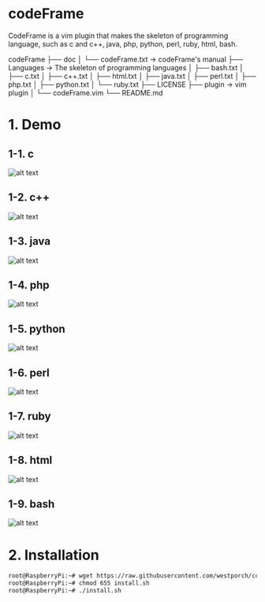 # codeFrame
CodeFrame is a vim plugin that makes the skeleton of programming language,
such as c and c++, java, php, python, perl, ruby, html, bash.

codeFrame
├── doc
│   └── codeFrame.txt	-> codeFrame's manual
├── Languages	 	-> The skeleton of programming languages
│   ├── bash.txt
│   ├── c.txt
│   ├── c++.txt
│   ├── html.txt
│   ├── java.txt
│   ├── perl.txt
│   ├── php.txt
│   ├── python.txt
│   └── ruby.txt
├── LICENSE
├── plugin		-> vim plugin
│   └── codeFrame.vim
└── README.md

# 1. Demo

## 1-1. c
![alt text](https://lh3.googleusercontent.com/-zOrMjUJy9xk/VtUDTqMdetI/AAAAAAAACfE/lC4o9uRjGj8PvdbcZXlS7occUIoMuyg2ACCo/s640-Ic42/1.%2BcodeFrame%2B-%2Bc.gif "c")

## 1-2. c++
![alt text](https://lh3.googleusercontent.com/-nM8n_bXkvak/VtUDTjVLCUI/AAAAAAAACfE/cAVf8ipAFUokxOzAFqW9w0MOcK6g-LQzACCo/s640-Ic42/2.%2BcodeFrame%2B-%2Bcpp.gif "c++")

## 1-3. java
![alt text](https://lh3.googleusercontent.com/-SiIUaii2ZuQ/VtUDTm2futI/AAAAAAAACfE/FNxTf6nuJssS5E1OQHArogTKJPaRjNnvwCCo/s640-Ic42/3.%2BcodeFrame%2B-%2Bjava.gif "java")

## 1-4. php
![alt text](https://lh3.googleusercontent.com/-Zjvr5SjzX98/VtUDUEvInXI/AAAAAAAACfE/ErCZe1TswCkfr4nSecK9_PniGfzlsss_wCCo/s640-Ic42/4.%2BcodeFrame%2B-%2Bphp.gif "php")

## 1-5. python
![alt text](https://lh3.googleusercontent.com/-RnUDHcNawQs/VtUDUYEeXhI/AAAAAAAACfE/aDu_OF-bAK8vsLt9PafsZErGG50OFpk_QCCo/s640-Ic42/5.%2BcodeFrame%2B-%2Bpython.gif "python")

## 1-6. perl
![alt text](https://lh3.googleusercontent.com/-8H9d5q2W8W0/VtUDUZ4ObBI/AAAAAAAACfE/eCA52I-eM502jFPCHne9Gpkw_GHpgyGIACCo/s640-Ic42/6.%2BcodeFrame%2B-%2Bperl.gif "perl")

## 1-7. ruby
![alt text](https://lh3.googleusercontent.com/-QTBcg4xBYA8/VtUDUyKp1sI/AAAAAAAACfE/xeabXHZUcnUfc8o3IHXinRtTUJVkes_dQCCo/s640-Ic42/7.%2BcodeFrame%2B-%2Bruby.gif "ruby")

## 1-8. html
![alt text](https://lh3.googleusercontent.com/-M-VwMPH82UQ/VtUDVMXOTtI/AAAAAAAACfE/oJUNOBI3QrMrGNXbzjyBdlsEcbHXiVjjQCCo/s640-Ic42/8.%2BcodeFrame%2B-%2Bhtml.gif "html")

## 1-9. bash
![alt text](https://lh3.googleusercontent.com/-EELi_tlkLCM/VtUDVELXtUI/AAAAAAAACfE/xYOOkT4r3N0fvab4PHSRJ42g-WzpvwcpACCo/s640-Ic42/9.%2BcodeFrame%2B-%2Bbash.gif "bash")

# 2. Installation

```sh
root@RaspberryPi:~# wget https://raw.githubusercontent.com/westporch/codeFrame/master/install.sh
root@RaspberryPi:~# chmod 655 install.sh
root@RaspberryPi:~# ./install.sh
```
